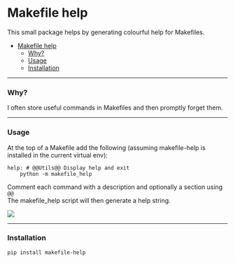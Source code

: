 # Makefile help

This small package helps by generating colourful help for Makefiles.
- [Makefile help](#makefile-help)
    - [Why?](#why)
    - [Usage](#usage)
    - [Installation](#installation)

---
### Why?

I often store useful commands in Makefiles and then promptly forget them.

---
### Usage

At the top of a Makefile add the following (assuming makefile-help is installed in the current virtual env):

```
help: # @@Utils@@ Display help and exit
	python -m makefile_help
```

Comment each command with a description and optionally a section using `@@`  
The makefile_help script will then generate a help string.

![]([../makefile-help/image/demo.gif](https://raw.githubusercontent.com/simonwardjones/makefile-help/main/image/demo.gif))

---
### Installation

`pip install makefile-help`
